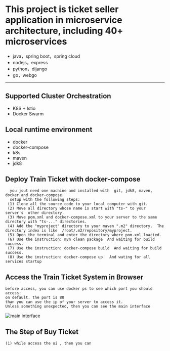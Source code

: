 This project is ticket seller application in microservice architecture, including 40+ microservices
=========================

- java，spring boot，spring cloud
- nodejs，express
- python，dijango
- go，webgo

---
## Supported Cluster Orchestration
- K8S + Istio
- Docker Swarm

##  Local runtime environment
- docker
- docker-compose
- k8s
- maven
- jdk8

## Deploy Train Ticket with docker-compose

      you jsut need one machine and installed with  git, jdk8, maven, docker and docker-compose
      setup with the following steps:
     (1) Clone all the source code to your local computer with git.
     (2) Move all directory whose name is start with "ts-" to your server's  other directory. 
     (3) Move pom.xml and docker-compose.xml to your server to the same directory with "ts-..." directories.
     (4) Add the "myproject" directory to your maven ".m2" directory.  The directory index is like  /root/.m2/repository/myproject.
     (5) Open the terminal and enter the directory where pom.xml loacted.   
     (6) Use the instruction: mvn clean package  And waiting for build success.   
     (7) Use the instruction: docker-compose build  And waiting for build success.
     (8) Use the instruction: docker-compose up   And wating for all services startup
     
## Access the Train Ticket System in Browser 
    before access, you can use docker ps to see which port you should access:
    on default. the port is 80
    than you can use the ip of your server to access it.
    Unless something unexpected, then you can see the main interface
   ![main interface](https://raw.githubusercontent.com/microcosmx/train_ticket/master/image/main_interface.png)
    
##  The Step of Buy Ticket
    (1) while access the ui , then you can    
     
    
